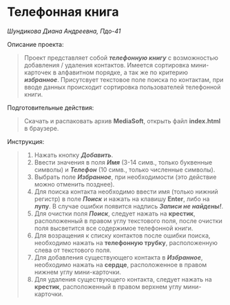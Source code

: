# Телефонная книга

_Шундикова Диана Андреевна, Пдо-41_
  
  
  
Описание проекта:

 > Проект представляет собой _**телефонную книгу**_ с возможностью добавления / удаления контактов.
 > Имеется сортировка мини-карточек в алфавитном порядке, а так же по критерию  _**избранное**_.
 >Присутсвует текстовое поле поиска по контактам, при вводе данных происходит сортировка пользователей телефонной книги.



Подготовительные действия:

>Скачать и распаковать архив **MediaSoft**, открыть файл **index.html** в браузере.

Инструкция:

>1. Нажать кнопку  _**Добавить**_.
>2. Ввести значения в поля _**Имя**_ (3-14 симв., только буквенные символы)  и   _**Телефон**_ (10 симв., только численные символы).
>3. Выбрать поле _**Избранное**_, при необходимости (это действие можно отменить позднее).
>4. Для поиска контакта необходимо ввести имя (только нижний регистр) в поле _**Поиск**_ и нажать на клавишу **Enter**, либо на **лупу**. В случае ошибки появится надпись _**Записи не найдены!**_.
>5. Для очистки поля _**Поиск**_, следует нажать на **крестик**, расположенный в правом углу текстового поля, после очистки поля высветится все содержимое телефонной книги.
>6. Для возращения к списку контактов после ошибки поиска, необходимо нажать на **телефонную трубку**, расположенную слева от текстового поля.
>7. Для добавления существующего контакта в _**Избранное**_, необходимо нажать на **сердце**, расположенное в правом нижнем углу мини-карточки. 
>8. Для удаления существующего контакта, следует нажать на **крестик**, расположенный в правом верхнем углу мини-карточки.
